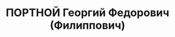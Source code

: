 ---
title: ПОРТНОЙ Георгий Федорович (Филиппович)
description: "Род. в 1898, с. Щербанка, Раздельнянский р-н, Одесская обл. \n  Приговор:\
  \ 26.10.1937 – ВМН"
---